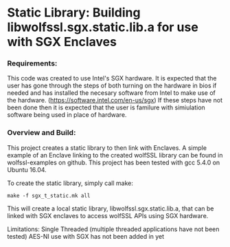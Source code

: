 # Static Library: Building libwolfssl.sgx.static.lib.a for use with SGX Enclaves

### Requirements:
This code was created to use Intel's SGX hardware. It is expected that the user has gone through the steps of both turning on the hardware in bios if needed and has installed the necesary software from Intel to make use of the hardware. (https://software.intel.com/en-us/sgx) If these steps have not been done then it is expected that the user is familure with simiulation software being used in place of hardware.

### Overview and Build:
This project creates a static library to then link with Enclaves. A simple example of an Enclave linking to the created wolfSSL library can be found in wolfssl-examples on github. This project has been tested with gcc 5.4.0 on Ubuntu 16.04.

To create the static library, simply call make:

`make -f sgx_t_static.mk all`

This will create a local static library, libwolfssl.sgx.static.lib.a, that can be linked with SGX enclaves to access wolfSSL APIs using SGX hardware.

Limitations:
    Single Threaded (multiple threaded applications have not been tested)
    AES-NI use with SGX has not been added in yet
